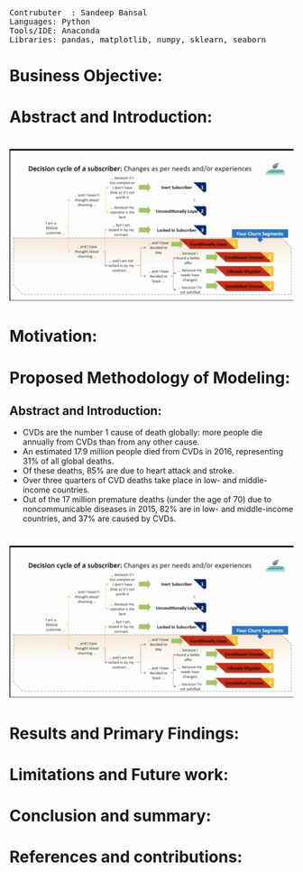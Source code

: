 </pre>
<pre>
Contrubuter  : Sandeep Bansal
Languages: Python
Tools/IDE: Anaconda
Libraries: pandas, matplotlib, numpy, sklearn, seaborn
</pre>
</pre></b>

# Business Objective:


# Abstract and Introduction:
#  <div align="center"> ![alt text](https://github.com/smb12356/predictingReturningUsers/blob/main/images/Screen%20Shot%202022-12-04%20at%201.53.01%20PM.png)
  
# Motivation: 
# Proposed Methodology of Modeling:
## Abstract and Introduction:
- CVDs are the number 1 cause of death globally: more people die annually from CVDs than from any other cause.
- An estimated 17.9 million people died from CVDs in 2016, representing 31% of all global deaths. 
- Of these deaths, 85% are due to heart attack and stroke.
- Over three quarters of CVD deaths take place in low- and middle-income countries.
- Out of the 17 million premature deaths (under the age of 70) due to noncommunicable diseases in 2015, 82% are in low- and middle-income countries, and 37% are caused by CVDs.
#  <div align="center"> ![alt text](https://github.com/smb12356/predictingReturningUsers/blob/main/images/Screen%20Shot%202022-12-04%20at%201.53.01%20PM.png)
  

# Results and Primary Findings:
# Limitations and Future work:

# Conclusion and summary:

# References and contributions:

